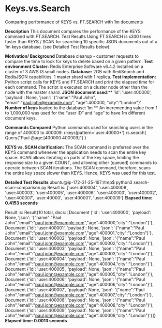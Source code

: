 # Keys.vs.Search
Comparing performance of KEYS vs. FT.SEARCH with 1m documents

**Description**
This document compares the performance of the KEYS command with FT.SEARCH.
Test Results
Using FT.SEARCH is x300 times faster than KEYS / SCAN for searching 10 specific JSON documents out of a 1m keys database. (see Detailed Test Results below).

**Motivation/ Background**
Database cleanup - customer requests to compare the time to look for keys to delete based on a given pattern.
**Test environment**
**Cluster:** Redis Enterprise Software v6.4.2 installed on a cluster of 3 AWS t3.small nodes.
**Database:** 2GB with RediSearch and RedisJSON capabilities. 1 master shard with 1 replica.
**Test implementation:** Python script calls for KEYS and FT.SEARCH and print the elapsed time for each command. The script is executed on a cluster node other than the node with the master shard.
**JSON document used**:**
'id': 'user:400000',
'payload': None,
'json': '{"name":"Paul John",
"email":"paul.john@example.com",
"age":400000,
"city":"London"}'
**Number of keys** loaded to the database: 1m
 ** An incrementing value from 1 to 1,000,000 was used for the “user ID” and “age” to have 1m different document keys.
 
**Commands Compared**
Python commands used for searching users in the range of 400000 to 400009:
r.keys(pattern='user:40000*')
rs.search( Query("Paul @age:[400000 400009]") )

**KEYS vs. SCAN clarification:**
The SCAN command is preferred over the KEYS command whenever the application needs to scan the entire key space. SCAN allows iterating on parts of the key space, limiting the response size to a given COUNT, and allowing other (queued) commands to operate between SCAN iterations. The SCAN command, therefore, scans the entire key space slower than KEYS. Hence, KEYS was used for this test.

**Detailed Test Results**
ubuntu@ip-172-31-25-197:/tmp$ python3 search-scan-comparison.py
Result is:  ['user:400004', 'user:400008', 'user:400003', 'user:400005', 'user:400006', 'user:400000', 'user:400002', 'user:400007', 'user:40000', 'user:400001', 'user:400009']
**Elapsed time: 0.4153 seconds**

Result is:  Result{10 total, docs: [Document {'id': 'user:400000', 'payload': None, 'json': '{"name":"Paul John","email":"paul.john@example.com","age":400000,"city":"London"}'}, Document {'id': 'user:400001', 'payload': None, 'json': '{"name":"Paul John","email":"paul.john@example.com","age":400001,"city":"London"}'}, Document {'id': 'user:400002', 'payload': None, 'json': '{"name":"Paul John","email":"paul.john@example.com","age":400002,"city":"London"}'}, Document {'id': 'user:400003', 'payload': None, 'json': '{"name":"Paul John","email":"paul.john@example.com","age":400003,"city":"London"}'}, Document {'id': 'user:400004', 'payload': None, 'json': '{"name":"Paul John","email":"paul.john@example.com","age":400004,"city":"London"}'}, Document {'id': 'user:400005', 'payload': None, 'json': '{"name":"Paul John","email":"paul.john@example.com","age":400005,"city":"London"}'}, Document {'id': 'user:400006', 'payload': None, 'json': '{"name":"Paul John","email":"paul.john@example.com","age":400006,"city":"London"}'}, Document {'id': 'user:400007', 'payload': None, 'json': '{"name":"Paul John","email":"paul.john@example.com","age":400007,"city":"London"}'}, Document {'id': 'user:400008', 'payload': None, 'json': '{"name":"Paul John","email":"paul.john@example.com","age":400008,"city":"London"}'}, Document {'id': 'user:400009', 'payload': None, 'json': '{"name":"Paul John","email":"paul.john@example.com","age":400009,"city":"London"}'}]}
**Elapsed time: 0.0013 seconds**

